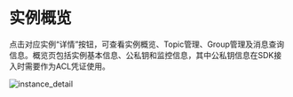 # 实例概览

点击对应实例“详情”按钮，可查看实例概览、Topic管理、Group管理及消息查询信息。概览⻚包括实例基本信息、公私钥和监控信息，其中公私钥信息在SDK接入时需要作为ACL凭证使用。

![instance_detail](/rocketmq/images/instance_detail.png)
